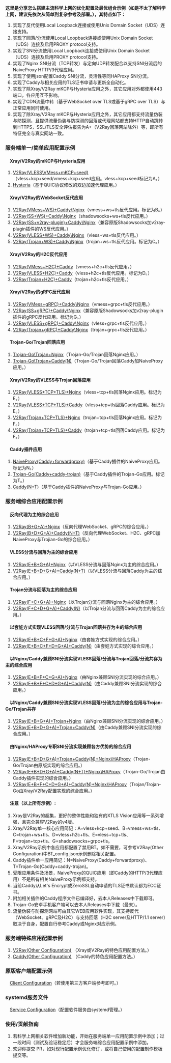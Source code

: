 **这里是分享怎么搭建主流科学上网的优化配置及最优组合示例（如是不太了解科学上网，建议先依次从简单到复杂参考及部署。），其特点如下：**  
1. 实现了反代使用Local Loopback连接或使用Unix Domain Socket（UDS）连接支持。
2. 实现了回落/分流使用Local Loopback连接或使用Unix Domain Socket（UDS）连接及启用PROXY protocol支持。
3. 实现了SNI分流使用Local Loopback连接或使用Unix Domain Socket（UDS）连接及启用PROXY protocol支持。
4. 实现了Nginx SNI分流（TCP转发）与定向UDP转发配合以支持SNI分流后的NaiveProxy HTTP/3代理应用。
5. 实现了使用json配置Caddy SNI分流，灵活性等同HAProxy SNI分流。
6. 实现了Caddy与相关应用的TLS证书申请与更新全自动化。
7. 实现了除Xray/V2Ray mKCP与Hysteria应用之外，其它应用对外都使用443端口，各应用互不影响。
8. 实现了CDN流量中转（基于WebSocket over TLS或基于gRPC over TLS）与正常应用同时使用。
9. 实现了除Xray/V2Ray mKCP与Hysteria应用之外，其它应用都支持流量伪装与防探测，且提供流量伪装与防探测的回落或代理网站都支持HTTP自动跳转到HTTPS，SSL/TLS安全评估报告为A+（V2Ray回落网站除外）等，即所有特征完全与真实网站一致。

### 服务端单一/简单应用配置示例
#### &emsp;Xray/V2Ray的mKCP与Hysteria应用
1. [V2Ray(VLESS\VMess+mKCP+seed)](https://github.com/lxhao61/integrated-examples/tree/main/V2Ray(VLESS%5CVMess%2BmKCP%2Bseed))（vless+kcp+seed/vmess+kcp+seed应用。vless+kcp+seed标记为A。）
2. [Hysteria](https://github.com/lxhao61/integrated-examples/tree/main/Hysteria)（基于QUIC协议修改的双边加速代理应用。）
#### &emsp;Xray/V2Ray的WebSocket反代应用
1. [V2Ray(VMess+WS)+Caddy\Nginx](https://github.com/lxhao61/integrated-examples/tree/main/V2Ray(VMess%2BWS)%2BCaddy%5CNginx)（vmess+ws+tls反代应用。标记为B。）
2. [V2Ray(SS+WS)+Caddy\Nginx](https://github.com/lxhao61/integrated-examples/tree/main/V2Ray(SS%2BWS)%2BCaddy%5CNginx)（shadowsocks+ws+tls反代应用。）
3. [V2Ray(SS+v2ray-plugin)+Caddy\Nginx](https://github.com/lxhao61/integrated-examples/tree/main/V2Ray(SS%2Bv2ray-plugin)%2BCaddy%5CNginx)（兼容原版Shadowsocks加v2ray-plugin插件的WS反代应用。）
4. [V2Ray(VLESS+WS)+Caddy\Nginx](https://github.com/lxhao61/integrated-examples/tree/main/V2Ray(VLESS%2BWS)%2BCaddy%5CNginx)（vless+ws+tls反代应用。）
5. [V2Ray(Trojan+WS)+Caddy\Nginx](https://github.com/lxhao61/integrated-examples/tree/main/V2Ray(Trojan%2BWS)%2BCaddy%5CNginx)（trojan+ws+tls反代应用。标记为C。）
#### &emsp;Xray/V2Ray的H2C反代应用
1. [V2Ray(VMess+H2C)+Caddy](https://github.com/lxhao61/integrated-examples/tree/main/V2Ray(VMess%2BH2C)%2BCaddy)（vmess+h2c+tls反代应用。）
2. [V2Ray(VLESS+H2C)+Caddy](https://github.com/lxhao61/integrated-examples/tree/main/V2Ray(VLESS%2BH2C)%2BCaddy)（vless+h2c+tls反代应用。标记为D。）
3. [V2Ray(Trojan+H2C)+Caddy](https://github.com/lxhao61/integrated-examples/tree/main/V2Ray(Trojan%2BH2C)%2BCaddy)（trojan+h2c+tls反代应用。）
#### &emsp;Xray/V2Ray的gRPC反代应用
1. [V2Ray(VMess+gRPC)+Caddy\Nginx](https://github.com/lxhao61/integrated-examples/tree/main/V2Ray(VMess%2BgRPC)%2BCaddy%5CNginx)（vmess+grpc+tls反代应用。）
2. [V2Ray(SS+gRPC)+Caddy\Nginx](https://github.com/lxhao61/integrated-examples/tree/main/V2Ray(SS%2BgRPC)%2BCaddy%5CNginx)（兼容原版Shadowsocks加v2ray-plugin插件的gRPC反代应用。标记为G。）
3. [V2Ray(VLESS+gRPC)+Caddy\Nginx](https://github.com/lxhao61/integrated-examples/tree/main/V2Ray(VLESS%2BgRPC)%2BCaddy%5CNginx)（vless+grpc+tls反代应用。）
4. [V2Ray(Trojan+gRPC)+Caddy\Nginx](https://github.com/lxhao61/integrated-examples/tree/main/V2Ray(Trojan%2BgRPC)%2BCaddy%5CNginx)（trojan+grpc+tls反代应用。）
#### &emsp;Trojan-Go/Trojan回落应用
1. [Trojan-Go\Trojan+Nginx](https://github.com/lxhao61/integrated-examples/tree/main/Trojan-Go%5CTrojan%2BNginx)（Trojan-Go/Trojan回落Nginx应用。）
2. [Trojan-Go\Trojan+Caddy(N)](https://github.com/lxhao61/integrated-examples/tree/main/Trojan-Go%5CTrojan%2BCaddy(N))（Trojan-Go/Trojan回落Caddy加NaiveProxy应用。）
#### &emsp;Xray/V2Ray的VLESS与Trojan回落应用
1. [V2Ray(VLESS+TCP+TLS)+Nginx](https://github.com/lxhao61/integrated-examples/tree/main/V2Ray(VLESS%2BTCP%2BTLS)%2BNginx)（vless+tcp+tls回落Nginx应用。标记为E。）
2. [V2Ray(VLESS+TCP+TLS)+Caddy](https://github.com/lxhao61/integrated-examples/tree/main/V2Ray(VLESS%2BTCP%2BTLS)%2BCaddy)（vless+tcp+tls回落Caddy应用。标记为E。）
3. [V2Ray(Trojan+TCP+TLS)+Nginx](https://github.com/lxhao61/integrated-examples/tree/main/V2Ray(Trojan%2BTCP%2BTLS)%2BNginx)（trojan+tcp+tls回落Nginx应用。标记为F。）
4. [V2Ray(Trojan+TCP+TLS)+Caddy](https://github.com/lxhao61/integrated-examples/tree/main/V2Ray(Trojan%2BTCP%2BTLS)%2BCaddy)（trojan+tcp+tls回落Caddy应用。标记为F。）
#### &emsp;Caddy插件应用
1. [NaiveProxy(Caddy+forwardproxy)](https://github.com/lxhao61/integrated-examples/tree/main/NaiveProxy(Caddy%2Bforwardproxy))（基于Caddy插件的NaiveProxy应用。标记为N。）
2. [Trojan-Go(Caddy+caddy-trojan)](https://github.com/lxhao61/integrated-examples/tree/main/Trojan-Go(Caddy%2Bcaddy-trojan))（基于Caddy插件的Trojan-Go应用。标记为T。）
3. [Caddy(N+T)](https://github.com/lxhao61/integrated-examples/tree/main/Caddy(N%2BT))（基于Caddy插件的NaiveProxy与Trojan-Go应用。）

### 服务端综合应用配置示例
#### &emsp;反向代理为主的综合应用
1. [V2Ray(B+G+A)+Nginx](https://github.com/lxhao61/integrated-examples/tree/main/V2Ray(B%2BG%2BA)%2BNginx)（反向代理WebSocket、gRPC的综合应用。）
2. [V2Ray(B+D+G+A)+Caddy(N+T)](https://github.com/lxhao61/integrated-examples/tree/main/V2Ray(B%2BD%2BG%2BA)%2BCaddy(N%2BT))（反向代理WebSocket、H2C、gRPC加NaiveProxy与Trojian-Go的综合应用。）
#### &emsp;VLESS分流与回落为主的综合应用
1. [V2Ray(E+B+G+A)+Nginx](https://github.com/lxhao61/integrated-examples/tree/main/V2Ray(E%2BB%2BG%2BA)%2BNginx)（以VLESS分流与回落Nginx为主的综合应用。）
2. [V2Ray(E+B+D+G+A)+Caddy(N+T)](https://github.com/lxhao61/integrated-examples/tree/main/V2Ray(E%2BB%2BD%2BG%2BA)%2BCaddy(N%2BT))（以VLESS分流与回落Caddy为主的综合应用。）
#### &emsp;Trojan分流与回落为主的综合应用
1. [V2Ray(F+C+G+A)+Nginx](https://github.com/lxhao61/integrated-examples/tree/main/V2Ray(F%2BC%2BG%2BA)%2BNginx)（以Trojan分流与回落Nginx为主的综合应用。）
2. [V2Ray(F+C+D+G+A)+Caddy(N)](https://github.com/lxhao61/integrated-examples/tree/main/V2Ray(F%2BC%2BD%2BG%2BA)%2BCaddy(N))（以Trojan分流与回落Caddy为主的综合应用。）
#### &emsp;以套娃方式实现VLESS回落/分流与Trojan回落共存为主的综合应用
1. [V2Ray(E+B+C+F+G+A)+Nginx](https://github.com/lxhao61/integrated-examples/tree/main/V2Ray(E%2BB%2BC%2BF%2BG%2BA)%2BNginx)（由套娃方式实现的综合应用。）
2. [V2Ray(E+B+C+F+D+G+A)+Caddy(N)](https://github.com/lxhao61/integrated-examples/tree/main/V2Ray(E%2BB%2BC%2BF%2BD%2BG%2BA)%2BCaddy(N))（由套娃方式实现的综合应用。）
#### &emsp;以Nginx/Caddy兼顾SNI分流实现VLESS回落/分流与Trojan回落/分流共存为主的综合应用
1. [V2Ray(E+B+F+C+G+A)+Nginx](https://github.com/lxhao61/integrated-examples/tree/main/V2Ray(E%2BB%2BF%2BC%2BG%2BA)%2BNginx)（由Nginx兼顾SNI分流实现的综合应用。）
2. [V2Ray(E+B+F+C+D+G+A)+Caddy(N)](https://github.com/lxhao61/integrated-examples/tree/main/V2Ray(E%2BB%2BF%2BC%2BD%2BG%2BA)%2BCaddy(N))（由Caddy兼顾SNI分流实现的综合应用。）
#### &emsp;以Nginx/Caddy兼顾SNI分流实现VLESS回落/分流为主的综合应用与Trojan-Go/Trojan共存
1. [V2Ray(E+B+G+A)+Trojan+Nginx](https://github.com/lxhao61/integrated-examples/tree/main/V2Ray(E%2BB%2BG%2BA)%2BTrojan%2BNginx)（由Nginx兼顾SNI分流实现的综合应用。）
2. [V2Ray(E+B+D+G+A)+Trojan+Caddy(N)](https://github.com/lxhao61/integrated-examples/tree/main/V2Ray(E%2BB%2BD%2BG%2BA)%2BTrojan%2BCaddy(N))（由Caddy兼顾SNI分流实现的综合应用。）
#### &emsp;由Nginx/HAProxy专职SNI分流实现兼顾各方优势的综合应用
1. [V2Ray(E+B+D+G+A)+Trojan+Caddy(N)+Nginx\HAProxy](https://github.com/lxhao61/integrated-examples/tree/main/V2Ray(E%2BB%2BD%2BG%2BA)%2BTrojan%2BCaddy(N)%2BNginx%5CHAProxy)（Trojan-Go/Trojan由原版实现的综合应用。）
2. [V2Ray(E+B+D+G+A)+Caddy(N+T)+Nginx\HAProxy](https://github.com/lxhao61/integrated-examples/tree/main/V2Ray(E%2BB%2BD%2BG%2BA)%2BCaddy(N%2BT)%2BNginx%5CHAProxy)（Trojan-Go/Trojan由Caddy插件实现的综合应用。）
3. [V2Ray(E+B+F+C+D+G+A)+Caddy(N)+Nginx\HAProxy](https://github.com/lxhao61/integrated-examples/tree/main/V2Ray(E%2BB%2BF%2BC%2BD%2BG%2BA)%2BCaddy(N)%2BNginx%5CHAProxy)（Trojan/Trojan-Go由Xray/V2Ray配置实现的综合应用。）
#### &emsp;注意（以上所有示例）:
1. Xray是V2Ray的超集，更好的整体性能和独有的XTLS Vision应用等一系列增强，且完全兼容V2Ray的v4版。
2. Xray/V2Ray单一核心应用简记：A=vless+kcp+seed、B=vmess+ws+tls、C=trojan+ws+tls、D=vless+h2c+tls、E=vless+tcp+tls、F=trojan+tcp+tls、G=shadowsocks+grpc+tls。
3. Xray/V2Ray示例中各应用都配置了禁用BT。如不需要，可参考V2Ray(Other Configuration)中BT_config.json示例删除相关配置。
4. Caddy插件单一应用简记：N=NaiveProxy(Caddy+forwardproxy)、T=Trojan-Go(Caddy+caddy-trojan)。
5. 受限应用条件及场景，NaiveProxy的QUIC应用（即Caddy的HTTP/3代理应用）不是所有相关NaiveProxy示例都支持。
6. 当前Caddy从Let's Encrypt或ZeroSSL自动申请的TLS证书默认都为ECC证书。
7. 附加相关插件的Caddy程序文件已编译好，去本人Releases中下载即可。
8. Trojan-Go安卓手机客户端可以去本人Releases中下载（最末）。
9. 流量伪装与防探测网站可由其它WEB应用软件实现，其支持反代（WebSocket、gRPC及H2C）与支持回落（H2C server及HTTP/1.1 server）取决于自身，配置自行参考Caddy或Nginx对应示例。

### 服务端特殊应用配置示例
1. [V2Ray(Other Configuration)](https://github.com/lxhao61/integrated-examples/tree/main/V2Ray(Other%20Configuration)) （Xray或V2Ray的特色应用配置方法。）
2. [Caddy(Other Configuration)](https://github.com/lxhao61/integrated-examples/tree/main/Caddy(Other%20Configuration)) （Caddy的特色应用配置方法。）

### 原版客户端配置示例
&emsp;[Client Configuration](https://github.com/lxhao61/integrated-examples/tree/main/Client%20Configuration)（若使用第三方客户端参考即可。）

### systemd服务文件
&emsp;[Service Configuration](https://github.com/lxhao61/integrated-examples/tree/main/Service%20Configuration)（配置软件服务由systemd管理。）

### 使用/贡献指南
1. 若科学上网相关软件增加新功能，开始在服务端单一应用配置示例中添加；过一段时间（测试及验证稳定后）才会服务端综合应用配置示例中添加。
2. 欢迎你提交 PR，如对现行配置示例优化修订，或将自己使用的配置制作模板提交等。
